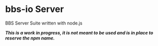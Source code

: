 # bbs-io Server


BBS Server Suite written with node.js


***This is a work in progress, it is not meant to be used and is in place to reserve the npm name.***
